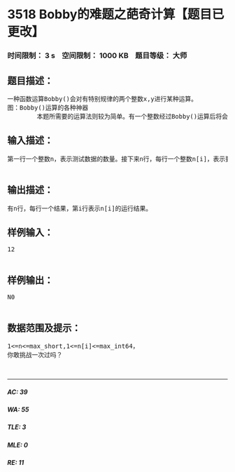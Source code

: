 # 3518 Bobby的难题之葩奇计算【题目已更改】   
### 时间限制： 3 s&nbsp;&nbsp;&nbsp;&nbsp;空间限制： 1000 KB&nbsp;&nbsp;&nbsp;&nbsp;题目等级： 大师  
## 题目描述：  

<pre>
一种函数运算Bobby()会对有特别规律的两个整数x,y进行某种运算。  
图：Bobby()运算的各种神器  
        本题所需要的运算法则较为简单。有一个整数经过Bobby()运算后将会得出结果。（即Bobby(x)的结果）输出这个整数的运算结果只有两个：yEs 和 N0 。（输出无空格）输入这个整数x，输出它们进行Bobby()运算的结果。
</pre>
  
  
## 输入描述：  

<pre>
第一行一个整数n，表示测试数据的数量。接下来n行，每行一个整数n[i]，表示要判断的数。  

</pre>
  
  
## 输出描述：  

<pre>
有n行，每行一个结果，第i行表示n[i]的运行结果。
</pre>
  
  
## 样例输入：  

<pre>
12  

</pre>
  
  
## 样例输出：  

<pre>
N0  

</pre>
  
  
## 数据范围及提示：  

<pre>
1<=n<=max_short,1<=n[i]<=max_int64，  
你敢挑战一次过吗？  

 
</pre>
  
  
***  

##### AC: 39  
##### WA: 55  
##### TLE: 3  
##### MLE: 0  
##### RE: 11  
